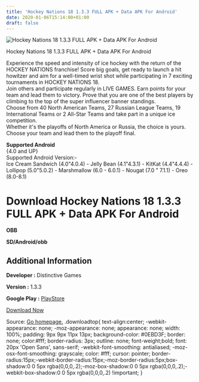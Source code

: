 ```yaml
---
title: 'Hockey Nations 18 1.3.3 FULL APK + Data APK For Android'
date: 2020-01-06T15:14:00+01:00
draft: false
---
```


![Hockey Nations 18 1.3.3 FULL APK + Data APK For Android](https://i0.wp.com/apkhome.net/wp-content/uploads/2018/06/Hockey-Nations-18-1.3.3.png "Hockey Nations 18 1.3.3 FULL APK + Data APK For Android")

  

Hockey Nations 18 1.3.3 FULL APK + Data APK For Android

Experience the speed and intensity of ice hockey with the return of the HOCKEY NATIONS franchise! Score big goals, get ready to launch a hit howitzer and aim for a well-timed wrist shot while participating in 7 exciting tournaments in HOCKEY NATIONS 18.  
Join others and participate regularly in LIVE GAMES. Earn points for your team and lead them to victory. Prove that you are one of the best players by climbing to the top of the super influencer banner standings.  
Choose from 40 North American Teams, 27 Russian League Teams, 19 International Teams or 2 All-Star Teams and take part in a unique ice competition.  
Whether it's the playoffs of North America or Russia, the choice is yours. Choose your team and lead them to the playoff final.

**Supported Android**  
{4.0 and UP}  
Supported Android Version:-  
Ice Cream Sandwich (4.0"4.0.4) - Jelly Bean (4.1"4.3.1) - KitKat (4.4"4.4.4) - Lollipop (5.0"5.0.2) - Marshmallow (6.0 - 6.0.1) - Nougat (7.0 " 7.1.1) - Oreo (8.0-8.1)

Download Hockey Nations 18 1.3.3 FULL APK + Data APK For Android
================================================================

**OBB**

**SD/Android/obb**

Additional Information
----------------------

**Developer :** Distinctive Games

**Version :** 1.3.3

**Google Play :** [PlayStore](https://play.google.com/store/apps/details?id=com.distinctivegames.hockeynations2018)

  

[Download Now](https://store4app.co/post/hockey-nations-18-1-3-3-full-apk-data-apk-for-android_1573672064)

  
Source: [Go homepage.](https://store4app.co/post/hockey-nations-18-1-3-3-full-apk-data-apk-for-android_1573672064) .downloadtop{ text-align:center; -webkit-appearance: none; -moz-appearance: none; appearance: none; width: 100%; padding: 9px 9px 11px 13px; background-color: #0EBD3F; border: none; color:#fff; border-radius: 3px; outline: none; font-weight;bold; font: 20px 'Open Sans', sans-serif; -webkit-font-smoothing: antialiased; -moz-osx-font-smoothing: grayscale; color: #fff; cursor: pointer; border-radius:15px;-webkit-border-radius:15px;-moz-border-radius:5px;box-shadow:0 0 5px rgba(0,0,0,.2);-moz-box-shadow:0 0 5px rgba(0,0,0,.2);-webkit-box-shadow:0 0 5px rgba(0,0,0,.2) !important; }